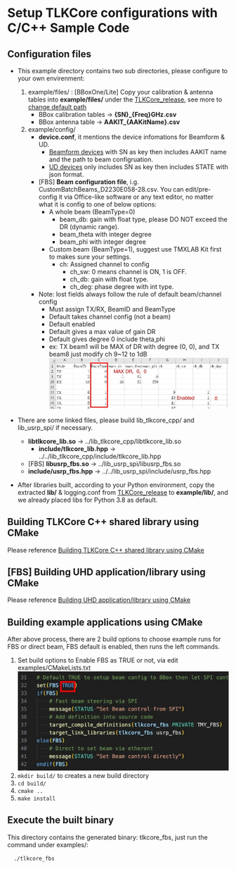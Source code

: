 # Setup TLKCore configurations with C/C++ Sample Code

## Configuration files

* This example directory contains two sub directories, please configure to your own envirenment:
    1. example/files/ : [BBoxOne/Lite] Copy your calibration & antenna tables into **example/files/** under the [TLKCore_release](https://github.com/tmytek/bbox-api/tree/master/example_Linux/TLKCore_release), see more to [change default path](https://github.com/tmytek/bbox-api/tree/master/example_Linux/C_C%2B%2B/lib_tlkcore_cpp)
        * BBox calibration tables -> **{SN}_{Freq}GHz.csv**
        * BBox antenna table -> **AAKIT_{AAKitName}.csv**
    2. example/config/
        * **device.conf**, it mentions the device infomations for Beamform & UD.
          * <u>Beamform devices</u> with SN as key then includes AAKIT name and the path to beam configruation.
          * <u>UD devices</u> only includes SN as key then includes STATE with json format.
        * [FBS] **Beam configuration file**, i.g. CustomBatchBeams_D2230E058-28.csv. You can edit/pre-config it via Office-like software or any text editor, no matter what it is config to one of below options:
           * A whole beam (BeamType=0)
             * beam_db: gain with float type, please DO NOT exceed the DR (dynamic range).
             * beam_theta with integer degree
             * beam_phi with integer degree
           * Custom beam (BeamType=1), suggest use TMXLAB Kit first to makes sure your settings.
             * ch: Assigned channel to config
                * ch_sw: 0 means channel is ON, 1 is OFF.
                * ch_db: gain with float type.
                * ch_deg: phase degree with int type.
        * Note: lost fields always follow the rule of default beam/channel config
           * Must assign TX/RX, BeamID and BeamType
           * Default takes channel config (not a beam)
           * Default enabled
           * Default gives a max value of gain DR
           * Default gives degree 0 include theta,phi
           * ex: TX beam1 will be MAX of DR with degree (0, 0), and TX beam8 just modify ch 9~12 to 1dB
           ![](../../../images/CustomBatchBeams.png)

* There are some linked files, please build lib_tlkcore_cpp/ and lib_usrp_spi/ if necessary.
  * **libtlkcore_lib.so** -> ../lib_tlkcore_cpp/libtlkcore_lib.so
    * **include/tlkcore_lib.hpp** -> ../../lib_tlkcore_cpp/include/tlkcore_lib.hpp
  * [FBS] **libusrp_fbs.so** -> ../lib_usrp_spi/libusrp_fbs.so
  * **include/usrp_fbs.hpp** -> ../../lib_usrp_spi/include/usrp_fbs.hpp
* After libraries built, according to your Python environment, copy the extracted **lib/** & logging.conf from [TLKCore_release](https://github.com/tmytek/bbox-api/tree/master/example_Linux/TLKCore_release) to **example/lib/**, and we already placed libs for Python 3.8 as default.

## Building TLKCore C++ shared library using CMake

Please reference [Building TLKCore C++ shared library using CMake](https://github.com/tmytek/bbox-api/tree/master/example_Linux/C_C%2B%2B/lib_tlkcore_cpp)

## [FBS] Building UHD application/library using CMake

Please reference [Building UHD application/library using CMake](https://github.com/tmytek/bbox-api/tree/master/example_Linux/C_C%2B%2B/lib_usrp_spi)

## Building example applications using CMake

After above process, there are 2 build options to choose example runs for FBS or direct beam, FBS default is enabled, then runs the left commands.

1. Set build options to Enable FBS as TRUE or not, via edit examples/CMakeLists.txt
   ![](../../../images/C_Cpp_FBS_option.png)
2. `mkdir build/` to creates a new build directory
3. `cd build/`
4. `cmake ..`
5. `make install`

## Execute the built binary

This directory contains the generated binary: tlkcore_fbs, just run the command under examples/:

      ./tlkcore_fbs
